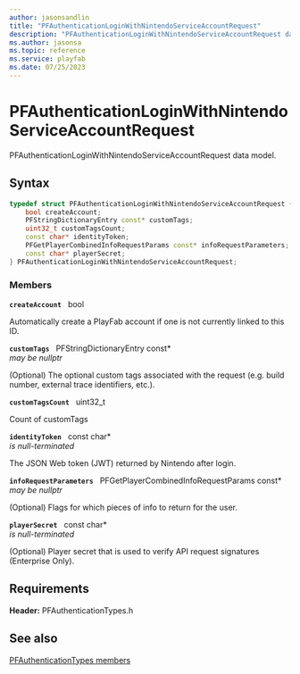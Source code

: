 ```yaml
---
author: jasonsandlin
title: "PFAuthenticationLoginWithNintendoServiceAccountRequest"
description: "PFAuthenticationLoginWithNintendoServiceAccountRequest data model."
ms.author: jasonsa
ms.topic: reference
ms.service: playfab
ms.date: 07/25/2023
---
```


# PFAuthenticationLoginWithNintendoServiceAccountRequest  

PFAuthenticationLoginWithNintendoServiceAccountRequest data model.  

## Syntax  
  
```cpp
typedef struct PFAuthenticationLoginWithNintendoServiceAccountRequest {  
    bool createAccount;  
    PFStringDictionaryEntry const* customTags;  
    uint32_t customTagsCount;  
    const char* identityToken;  
    PFGetPlayerCombinedInfoRequestParams const* infoRequestParameters;  
    const char* playerSecret;  
} PFAuthenticationLoginWithNintendoServiceAccountRequest;  
```
  
### Members  
  
**`createAccount`** &nbsp; bool  
  
Automatically create a PlayFab account if one is not currently linked to this ID.
  
**`customTags`** &nbsp; PFStringDictionaryEntry const*  
*may be nullptr*  
  
(Optional) The optional custom tags associated with the request (e.g. build number, external trace identifiers, etc.).
  
**`customTagsCount`** &nbsp; uint32_t  
  
Count of customTags
  
**`identityToken`** &nbsp; const char*  
*is null-terminated*  
  
The JSON Web token (JWT) returned by Nintendo after login.
  
**`infoRequestParameters`** &nbsp; PFGetPlayerCombinedInfoRequestParams const*  
*may be nullptr*  
  
(Optional) Flags for which pieces of info to return for the user.
  
**`playerSecret`** &nbsp; const char*  
*is null-terminated*  
  
(Optional) Player secret that is used to verify API request signatures (Enterprise Only).
  
  
## Requirements  
  
**Header:** PFAuthenticationTypes.h
  
## See also  
[PFAuthenticationTypes members](../pfauthenticationtypes_members.md)  

  
  
